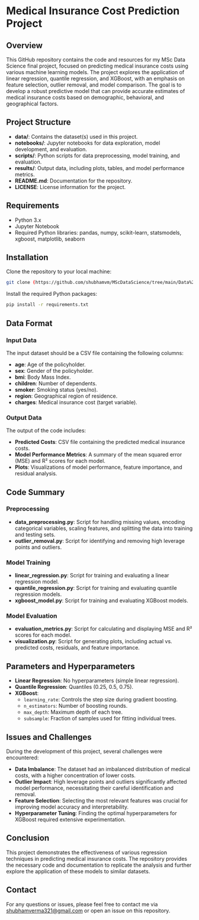 
# Medical Insurance Cost Prediction Project

## Overview

This GitHub repository contains the code and resources for my MSc Data Science final project, focused on predicting medical insurance costs using various machine learning models. The project explores the application of linear regression, quantile regression, and XGBoost, with an emphasis on feature selection, outlier removal, and model comparison. The goal is to develop a robust predictive model that can provide accurate estimates of medical insurance costs based on demographic, behavioral, and geographical factors.

## Project Structure

- **data/**: Contains the dataset(s) used in this project.
- **notebooks/**: Jupyter notebooks for data exploration, model development, and evaluation.
- **scripts/**: Python scripts for data preprocessing, model training, and evaluation.
- **results/**: Output data, including plots, tables, and model performance metrics.
- **README.md**: Documentation for the repository.
- **LICENSE**: License information for the project.

## Requirements

- Python 3.x
- Jupyter Notebook
- Required Python libraries: pandas, numpy, scikit-learn, statsmodels, xgboost, matplotlib, seaborn

## Installation

Clone the repository to your local machine:

```bash
git clone (https://github.com/shubhamvm/MScDataScience/tree/main/Data%20Science%20Project)
```

Install the required Python packages:

```bash
pip install -r requirements.txt
```

## Data Format

### Input Data

The input dataset should be a CSV file containing the following columns:

- **age**: Age of the policyholder.
- **sex**: Gender of the policyholder.
- **bmi**: Body Mass Index.
- **children**: Number of dependents.
- **smoker**: Smoking status (yes/no).
- **region**: Geographical region of residence.
- **charges**: Medical insurance cost (target variable).

### Output Data

The output of the code includes:

- **Predicted Costs**: CSV file containing the predicted medical insurance costs.
- **Model Performance Metrics**: A summary of the mean squared error (MSE) and R² scores for each model.
- **Plots**: Visualizations of model performance, feature importance, and residual analysis.

## Code Summary

### Preprocessing

- **data_preprocessing.py**: Script for handling missing values, encoding categorical variables, scaling features, and splitting the data into training and testing sets.
- **outlier_removal.py**: Script for identifying and removing high leverage points and outliers.

### Model Training

- **linear_regression.py**: Script for training and evaluating a linear regression model.
- **quantile_regression.py**: Script for training and evaluating quantile regression models.
- **xgboost_model.py**: Script for training and evaluating XGBoost models.

### Model Evaluation

- **evaluation_metrics.py**: Script for calculating and displaying MSE and R² scores for each model.
- **visualization.py**: Script for generating plots, including actual vs. predicted costs, residuals, and feature importance.

## Parameters and Hyperparameters

- **Linear Regression**: No hyperparameters (simple linear regression).
- **Quantile Regression**: Quantiles (0.25, 0.5, 0.75).
- **XGBoost**:
  - `learning_rate`: Controls the step size during gradient boosting.
  - `n_estimators`: Number of boosting rounds.
  - `max_depth`: Maximum depth of each tree.
  - `subsample`: Fraction of samples used for fitting individual trees.

## Issues and Challenges

During the development of this project, several challenges were encountered:

- **Data Imbalance**: The dataset had an imbalanced distribution of medical costs, with a higher concentration of lower costs.
- **Outlier Impact**: High leverage points and outliers significantly affected model performance, necessitating their careful identification and removal.
- **Feature Selection**: Selecting the most relevant features was crucial for improving model accuracy and interpretability.
- **Hyperparameter Tuning**: Finding the optimal hyperparameters for XGBoost required extensive experimentation.

## Conclusion

This project demonstrates the effectiveness of various regression techniques in predicting medical insurance costs. The repository provides the necessary code and documentation to replicate the analysis and further explore the application of these models to similar datasets.

## Contact

For any questions or issues, please feel free to contact me via shubhamverma321@gmail.com or open an issue on this repository.
